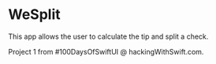 # WeSplit
This app allows the user to calculate the tip and split a check.

Project 1 from #100DaysOfSwiftUI @ hackingWithSwift.com.
